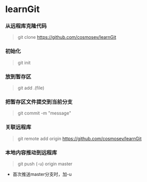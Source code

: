 # learnGit

### 从远程库克隆代码

> git clone https://github.com/cosmosev/learnGit

### 初始化

> git init

### 放到暂存区

> git add .(file)

### 把暂存区文件提交到当前分支
> git commit -m "message"

### 关联远程库
> git remote add origin https://github.com/cosmosev/learnGit

### 本地内容推动到远程库
> git push (-u) origin master
  * 首次推送master分支时，加-u
